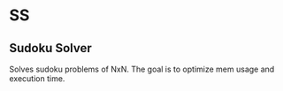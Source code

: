 # SS
## Sudoku Solver
Solves sudoku problems of NxN. The goal is to optimize mem usage and execution time.
